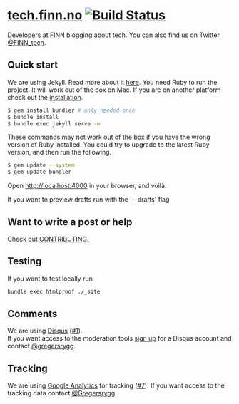 # [tech.finn.no](http://tech.finn.no) [![Build Status](https://travis-ci.org/finn-no/tech.finn.no.svg)](https://travis-ci.org/finn-no/tech.finn.no)

Developers at FINN blogging about tech. 
You can also find us on Twitter [@FINN_tech](https://twitter.com/finn_tech).

## Quick start

We are using Jekyll. Read more about it [here](http://jekyllrb.com/).
You need Ruby to run the project. It will work out of the box on Mac.
If you are on another platform check out the [installation](http://jekyllrb.com/docs/installation/).

```sh
$ gem install bundler # only needed once
$ bundle install
$ bundle exec jekyll serve -w
```

These commands may not work out of the box if you have the wrong version of Ruby installed. You could try to upgrade to the latest Ruby version, and then run the following.

```sh
$ gem update --system
$ gem update bundler
```


Open <http://localhost:4000> in your browser, and voilà.

If you want to preview drafts run with the '--drafts' flag

## Want to write a post or help
Check out [CONTRIBUTING](CONTRIBUTING.md).

## Testing
If you want to test locally run

```bash
bundle exec htmlproof ./_site
```

## Comments
We are using [Disqus](https://disqus.com/) ([#1](https://github.com/finn-no/tech.finn.no/issues/1)).  
If you want access to the moderation tools [sign up](https://disqus.com/profile/signup/) for a Disqus account and contact [@gregersrygg](https://github.com/gregersrygg).

## Tracking
We are using [Google Analytics](http://www.google.com/analytics/) for tracking ([#7](https://github.com/finn-no/tech.finn.no/issues/7)). If you want access to the tracking data contact [@Gregersrygg](https://github.com/gregersrygg).
